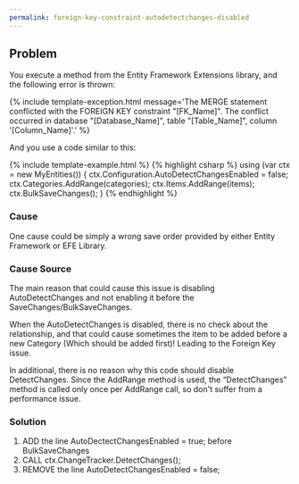 ```yaml
---
permalink: foreign-key-constraint-autodetectchanges-disabled
---
```


## Problem

You execute a method from the Entity Framework Extensions library, and the following error is thrown:

{% include template-exception.html message='The MERGE statement conflicted with the FOREIGN KEY constraint "[FK_Name]". The conflict occurred in database "[Database_Name]", table "[Table_Name]", column \'[Column_Name]\'.' %}

And you use a code similar to this:

{% include template-example.html %} 
{% highlight csharp %}
using (var ctx = new MyEntities())
{
	ctx.Configuration.AutoDetectChangesEnabled = false;
	ctx.Categories.AddRange(categories);
	ctx.Items.AddRange(items);
	ctx.BulkSaveChanges();
}
{% endhighlight %}

### Cause

One cause could be simply a wrong save order provided by either Entity Framework or EFE Library.

### Cause Source
The main reason that could cause this issue is disabling AutoDetectChanges and not enabling it before the SaveChanges/BulkSaveChanges.

When the AutoDetectChanges is disabled, there is no check about the relationship, and that could cause sometimes the item to be added before a new Category (Which should be added first)! Leading to the Foreign Key issue.

In additional, there is no reason why this code should disable DetectChanges. Since the AddRange method is used, the “DetectChanges” method is called only once per AddRange call, so don't suffer from a performance issue.

### Solution

1. ADD the line AutoDectectChangesEnabled = true; before BulkSaveChanges
2. CALL ctx.ChangeTracker.DetectChanges();
3. REMOVE the line AutoDetectChangesEnabled = false;

